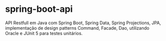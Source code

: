 # spring-boot-api
API Restfull em Java com Spring Boot, Spring Data, Spring Projections, JPA, implementação de design patterns Command, Facade, Dao, utilizando Oracle e JUnit 5 para testes unitários.

